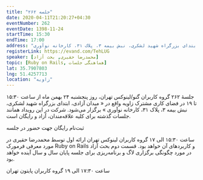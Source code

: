 ```yaml
---
title: "جلسه ۲۶۲"
date: 2020-04-11T21:20:27+04:30
eventNumber: 262
eventDate: 1398-11-24
startTime: 15:30
endTime: 17:00
address: "میدان آزادی، ابتدای بزرگراه شهید لشکری، نبش بیمه ۳، پلاک ۳۱، کارخانه نوآوری"
registerLink: https://evand.com/TehLUG
speaker: [محمدرضا حقیری, بحث آزاد]
topic: [Ruby on Rails, هماهنگی جلسات]
lat: 35.7907803
lng: 51.4257713
location: "زاویه"
---
```


جلسهٔ ۲۶۲ گروه کاربران گنو/لینوکس تهران، روز پنجشنبه ۲۴ بهمن ماه از ساعت ۱۵:۳۰ تا ۱۹ در فضای کاری مشترک زاویه واقع در « میدان آزادی، ابتدای بزرگراه شهید لشکری، نبش بیمه ۳، پلاک ۳۱، کارخانه نوآوری » برگزار می‌شود.
شرکت در این رویداد همانند جلسات گذشته برای کلیه علاقه‌مندان، آزاد و رایگان است.


ثبت‌نام رایگان جهت حضور در جلسه


ساعت ۱۵:۳۰ الی ۱۷ گروه کاربران لینوکس تهران
ارائه اول توسط محمدرضا حقیری در مورد معرفی فرمورک Ruby on Rails و کاربردهای آن خواهد بود.
قسمت دوم بحث آزاد در مورد چگونگی برگزاری لاگ و برنامه‌ریزی برای جلسه پایان سال و سال آینده خواهد بود.



ساعت ۱۷:۳۰ الی ۱۹ گروه کاربران پایتون تهران